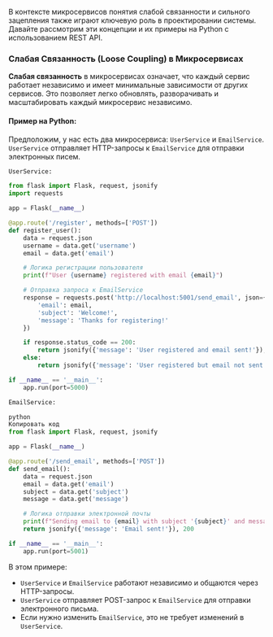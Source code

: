 В контексте микросервисов понятия слабой связанности и сильного зацепления также играют ключевую роль в проектировании системы. Давайте рассмотрим эти концепции и их примеры на Python с использованием REST API.

### Слабая Связанность (Loose Coupling) в Микросервисах

**Слабая связанность** в микросервисах означает, что каждый сервис работает независимо и имеет минимальные зависимости от других сервисов. Это позволяет легко обновлять, разворачивать и масштабировать каждый микросервис независимо.

#### Пример на Python:

Предположим, у нас есть два микросервиса: `UserService` и `EmailService`. `UserService` отправляет HTTP-запросы к `EmailService` для отправки электронных писем.

```python
UserService:

from flask import Flask, request, jsonify
import requests

app = Flask(__name__)

@app.route('/register', methods=['POST'])
def register_user():
    data = request.json
    username = data.get('username')
    email = data.get('email')

    # Логика регистрации пользователя
    print(f"User {username} registered with email {email}")

    # Отправка запроса к EmailService
    response = requests.post('http://localhost:5001/send_email', json={
        'email': email,
        'subject': 'Welcome!',
        'message': 'Thanks for registering!'
    })

    if response.status_code == 200:
        return jsonify({'message': 'User registered and email sent!'}), 200
    else:
        return jsonify({'message': 'User registered but email not sent!'}), 500

if __name__ == '__main__':
    app.run(port=5000)

```

```python
EmailService:

python
Копировать код
from flask import Flask, request, jsonify

app = Flask(__name__)

@app.route('/send_email', methods=['POST'])
def send_email():
    data = request.json
    email = data.get('email')
    subject = data.get('subject')
    message = data.get('message')

    # Логика отправки электронной почты
    print(f"Sending email to {email} with subject '{subject}' and message '{message}'")
    return jsonify({'message': 'Email sent!'}), 200

if __name__ == '__main__':
    app.run(port=5001)
```

В этом примере:

- `UserService` и `EmailService` работают независимо и общаются через HTTP-запросы.
- `UserService` отправляет POST-запрос к `EmailService` для отправки электронного письма.
- Если нужно изменить `EmailService`, это не требует изменений в `UserService`.